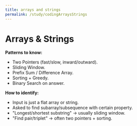 ```yaml
---
title: arrays and strings
permalink: /study/codingArraysStrings
---
```


# Arrays & Strings

**Patterns to know:**  
- Two Pointers (fast/slow, inward/outward).  
- Sliding Window.  
- Prefix Sum / Difference Array.  
- Sorting + Greedy.  
- Binary Search on answer.

**How to identify:**  
- Input is just a flat array or string.  
- Asked to find subarray/subsequence with certain property.  
- "Longest/shortest substring" → usually sliding window.  
- "Find pair/triplet" → often two pointers + sorting.  
